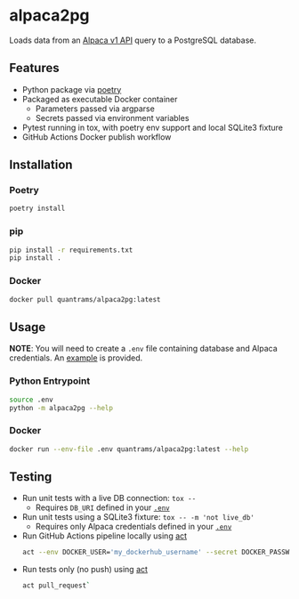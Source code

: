 # alpaca2pg

Loads data from an [Alpaca v1 API](https://github.com/alpacahq/alpaca-trade-api-python) query to a PostgreSQL database. 

## Features

- Python package via [poetry](https://python-poetry.org/)
- Packaged as executable Docker container
    - Parameters passed via argparse
    - Secrets passed via environment variables
- Pytest running in tox, with poetry env support and local SQLite3 fixture
- GitHub Actions Docker publish workflow

## Installation

### Poetry

```bash
poetry install
```

### pip

```bash
pip install -r requirements.txt
pip install .
```

### Docker

```bash
docker pull quantrams/alpaca2pg:latest
```

## Usage

**NOTE**: You will need to create a `.env` file containing database and Alpaca credentials. An [example][1] is provided.

### Python Entrypoint

```bash
source .env
python -m alpaca2pg --help
```

### Docker

```bash
docker run --env-file .env quantrams/alpaca2pg:latest --help
```

## Testing

- Run unit tests with a live DB connection: `tox --`
    - Requires `DB_URI` defined in your [`.env`][1]
- Run unit tests using a SQLite3 fixture: `tox -- -m 'not live_db'`
    - Requires only Alpaca credentials defined in your [`.env`][1]
- Run GitHub Actions pipeline locally using [act](https://github.com/nektos/act)
    ```bash
    act --env DOCKER_USER='my_dockerhub_username' --secret DOCKER_PASSWORD='my_dockerhub_password' push`
    ```
- Run tests only (no push) using [act](https://github.com/nektos/act)
    ```bash
    act pull_request`
    ```

[1]: ./example.env
